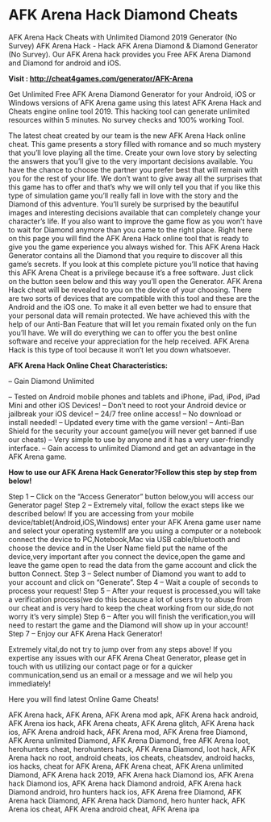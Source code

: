 <h1>AFK Arena Hack Diamond Cheats</h1>

AFK Arena Hack Cheats with Unlimited Diamond 2019 Generator (No Survey) AFK Arena Hack - Hack AFK Arena Diamond & Diamond Generator (No Survey). Our AFK Arena hack provides you Free AFK Arena Diamond and Diamond for android and iOS.

<b>Visit : http://cheat4games.com/generator/AFK-Arena</b>

Get Unlimited Free AFK Arena Diamond Generator for your Android, iOS or Windows versions of AFK Arena game using this latest AFK Arena Hack and Cheats engine online tool 2019. This hacking tool can generate unlimited resources within 5 minutes. No survey checks and 100% working Tool.

The latest cheat created by our team is the new AFK Arena Hack online cheat. This game presents a story filled with romance and so much mystery that you’ll love playing all the time. Create your own love story by selecting the answers that you’ll give to the very important decisions available. You have the chance to choose the partner you prefer best that will remain with you for the rest of your life. We don’t want to give away all the surprises that this game has to offer and that’s why we will only tell you that if you like this type of simulation game you’ll really fall in love with the story and the Diamond of this adventure. You’ll surely be surprised by the beautiful images and interesting decisions available that can completely change your character’s life. If you also want to improve the game flow as you won’t have to wait for Diamond anymore than you came to the right place. Right here on this page you will find the AFK Arena Hack online tool that is ready to give you the game experience you always wished for. This AFK Arena Hack Generator contains all the Diamond that you require to discover all this game’s secrets. If you look at this complete picture you’ll notice that having this AFK Arena Cheat is a privilege because it’s a free software. Just click on the button seen below and this way you’ll open the Generator. AFK Arena Hack cheat will be revealed to 
you on the device of your choosing. There are two sorts of devices that are compatible with this tool and these are the Android and the iOS one. To make it all even better we had to ensure that your personal data will remain protected. We have achieved this with the help of our Anti-Ban Feature that will let you remain fixated only on the fun you’ll have. We will do everything we can to offer you the best online software and receive your appreciation for the help received. AFK Arena Hack is this type of tool because it won’t let you down whatsoever.


<b>AFK Arena Hack Online Cheat Characteristics:</b>

– Gain Diamond Unlimited

– Tested on Android mobile phones and tablets and iPhone, iPad, iPod, iPad Mini and other iOS Devices!
– Don’t need to root your Android device or jailbreak your iOS device!
– 24/7 free online access!
– No download or install needed!
– Updated every time with the game version!
– Anti-Ban Shield for the security your account game(you will never get banned if use our cheats)
– Very simple to use by anyone and it has a very user-friendly interface.
– Gain access to unlimited Diamond and get an advantage in the AFK Arena game.


<b>How to use our AFK Arena Hack Generator?Follow this step by step from below!</b>

Step 1 – Click on the “Access Generator” button below,you will access our Generator page!
Step 2 – Extremely vital, follow the exact steps like we described below! If you are accessing from your mobile device/tablet(Android,iOS,Windows) enter your AFK Arena game user name and select your operating system!If are you using a computer or a notebook connect the device to PC,Notebook,Mac via USB cable/bluetooth and choose the device and in the User Name field put the name of the device,very important after you connect the device,open the game and leave the game open to read the data from the game account and click the button Connect.
Step 3 – Select number of Diamond you want to add to your account and click on “Generate”.
Step 4 – Wait a couple of seconds to process your request!
Step 5 – After your request is processed,you will take a verification process(we do this because a lot of users try to abuse from our cheat and is very hard to keep the cheat working from our side,do not worry it’s very simple)
Step 6 – After you will finish the verification,you will need to restart the game and the Diamond will show up in your account!
Step 7 – Enjoy our AFK Arena Hack Generator!

Extremely vital,do not try to jump over from any steps above! If you expertise any issues with our AFK Arena Cheat Generator, please get in touch with us utilizing our contact page or for a quicker communication,send us an email or a message and we wil help you immediately!

Here you will find latest Online Game Cheats!


AFK Arena hack, AFK Arena, AFK Arena mod apk, AFK Arena hack android, AFK Arena ios hack, AFK Arena cheats, AFK Arena glitch, AFK Arena hack ios, AFK Arena android hack, AFK Arena mod, AFK Arena free Diamond, AFK Arena unlimited Diamond, AFK Arena Diamond, free AFK Arena loot, herohunters cheat, herohunters hack, AFK Arena Diamond, loot hack, AFK Arena hack no root, android cheats, ios cheats, cheatsdev, android hacks, ios hacks, cheat for AFK Arena, AFK Arena cheat, AFK Arena unlimited Diamond, AFK Arena hack 2019, AFK Arena hack Diamond ios, AFK Arena hack Diamond ios, AFK Arena hack Diamond android, AFK Arena hack Diamond android, hro hunters hack ios, AFK Arena free Diamond, AFK Arena hack Diamond, AFK Arena hack Diamond, hero hunter hack, AFK Arena ios cheat, AFK Arena android cheat, AFK Arena ipa


